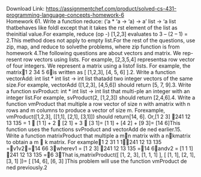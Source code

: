 Download Link: https://assignmentchef.com/product/solved-cs-431-programming-language-concepts-homework-6
<br>
Homework 61. Write a function reduce: (‘a * ‘a -&gt; ‘a) -&gt; a’ list -&gt; ‘a list thatbehaves like foldl except that it takes the rst element of the list as theinitial value.For example, reduce (op -) [1,2,3] evaluates to 3 – (2 – 1) = 2.This method does not apply to empty list.For the rest of the questions, use zip, map, and reduce to solvethe problems, where zip function is from homework 4.The following questions are about vectors and matrix. We rep-resent row vectors using lists. For example, [2,3,5,4] representsa row vector of four integers. We represent a matrix using a listof lists. For example, the matrix&#x14;1 2 34 5 6&#x15;is written as [ [1,2,3], [4, 5, 6] ].2. Write a function vectorAdd: int list * int list -&gt; int list thatadd two integer vectors of the same size.For example, vectorAdd ([1,2,3], [4,5,6]) should return [5, 7, 9].3. Write a function svProduct: int * int list -&gt; int list that multi-ple an integer with an integer list.For example, svProduct(2, [1,2,3]) should return [2,4,6].4. Write a function vmProduct that multiple a row vector of size n with amatrix with n rows and m columns to produce a vector of size m. Forexample, vmProduct([1,2,3], [[1,1], [2,1], [3,1]]) should return[14, 6]. Or,[1 2 3] &#x2;241 12 13 135 = 1 &#x2; [1 1] + 2 &#x2; [2 1] + 3 &#x2; [3 1]= [1 1] + [4 2] + [9 3]= [14 6]This function uses the functions svProduct and vectorAdd de ned earlier.15. Write a function matrixProduct that multiple a m&#x2;n matrix with a n&#x2;kmatrix to obtain a m &#x2; k matrix. For example&#x14;1 2 31 1 1&#x15;&#x2;241 12 13 135 =&#x14;v1v2&#x15;=&#x14;14 66 3&#x15;wherev1 = [1 2 3] &#x2;241 12 13 135 =&#x2;14 6&#x3;andv2 = [1 1 1] &#x2;241 12 13 135 =&#x2;6 3&#x3;That is,matrixProduct([ [1, 2, 3], [1, 1, 1] ], [ [1, 1], [2, 1], [3, 1] ])= [ [14, 6], [6, 3] ]This problem will use the function vmProduct de ned previously.2